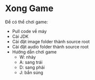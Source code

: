 # Xong Game
Để có thể chơi game:
- Pull code về máy
- Cài JDK
- Cài đặt image folder thành source root
- Cài đặt audio folder thành source root
- Hướng dẫn chơi game
  - W: nhảy
  - A: sang trái
  - D: sang phải
  - J: bắn súng
